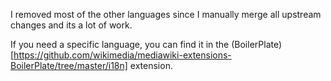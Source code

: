 I removed most of the other languages since I manually merge all upstream
changes and its a lot of work.

If you need a specific language, you can find it in the
(BoilerPlate)[https://github.com/wikimedia/mediawiki-extensions-BoilerPlate/tree/master/i18n]
extension.
